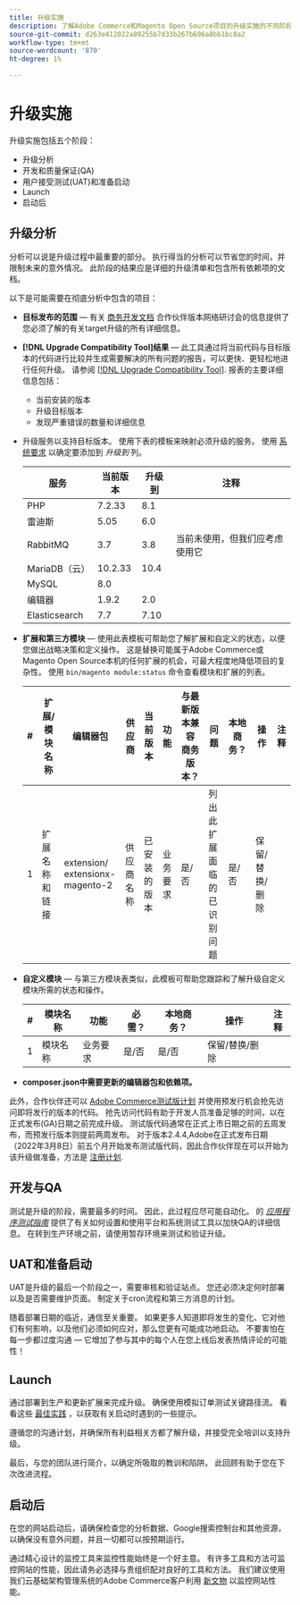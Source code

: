 ```yaml
---
title: 升级实施
description: 了解Adobe Commerce和Magento Open Source项目的升级实施的不同阶段。
source-git-commit: d263e412022a89255b7d33b267b696a8bb1bc8a2
workflow-type: tm+mt
source-wordcount: '870'
ht-degree: 1%

---
```



# 升级实施

升级实施包括五个阶段：

- 升级分析
- 开发和质量保证(QA)
- 用户接受测试(UAT)和准备启动
- Launch
- 启动后

## 升级分析

分析可以说是升级过程中最重要的部分。 执行得当的分析可以节省您的时间，并限制未来的意外情况。 此阶段的结果应是详细的升级清单和包含所有依赖项的文档。

以下是可能需要在彻底分析中包含的项目：

- **目标发布的范围** — 有关 [商务开发文档](https://devdocs.magento.com) 合作伙伴版本网络研讨会的信息提供了您必须了解的有关target升级的所有详细信息。

- **[!DNL Upgrade Compatibility Tool]结果** — 此工具通过将当前代码与目标版本的代码进行比较并生成需要解决的所有问题的报告，可以更快、更轻松地进行任何升级。 请参阅 [[!DNL Upgrade Compatibility Tool]](../upgrade-compatibility-tool/overview.md). 报表的主要详细信息包括：

   - 当前安装的版本
   - 升级目标版本
   - 发现严重错误的数量和详细信息

- 升级服务以支持目标版本。 使用下表的模板来映射必须升级的服务。 使用 [系统要求](../../installation/system-requirements.md) 以确定要添加到 _升级到_ 列。


   | 服务 | 当前版本 | 升级到 | 注释 |
   |-----------------|-----------------|------------|----------------------------------------------------------|
   | PHP | 7.2.33 | 8.1 |  |
   | 雷迪斯 | 5.05 | 6.0 |  |
   | RabbitMQ | 3.7 | 3.8 | 当前未使用，但我们应考虑使用它 |
   | MariaDB（云） | 10.2.33 | 10.4 |  |
   | MySQL | 8.0 |  |  |
   | 编辑器 | 1.9.2 | 2.0 |  |
   | Elasticsearch | 7.7 | 7.10 |  |

- **扩展和第三方模块** — 使用此表模板可帮助您了解扩展和自定义的状态，以便您做出战略决策和定义操作。 这是替换可能属于Adobe Commerce或Magento Open Source本机的任何扩展的机会，可最大程度地降低项目的复杂性。 使用 `bin/magento module:status` 命令查看模块和扩展的列表。

   | # | 扩展/<br>模块名称 | 编辑器包 | 供应商 | 当前版本 | 功能 | 与最新版本兼容<br>商务版本？ | 问题 | 本地商务？ | 操作 | 注释 |
   |---|-----------------------------|------------------------------------|-------------|-------------------|-----------------------|---------------------------------------------|--------------------------------------------------|---------------------|-------------------------|-------|
   | 1 | 扩展名称和链接 | extension/<br>extensionx-magento-2 | 供应商名称 | 已安装的版本 | 业务要求 | 是/否 | 列出此扩展面临的已识别问题 | 是/否 | 保留/替换/<br>删除 |  |

- **自定义模块** — 与第三方模块表类似，此模板可帮助您跟踪和了解升级自定义模块所需的状态和操作。

   | # | 模块名称 | 功能 | 必需？ | 本地商务？ | 操作 | 注释 |
   |---|--------------|-----------------------|-----------|---------------------|---------------------|-------|
   | 1 | 模块名称 | 业务要求 | 是/否 | 是/否 | 保留/替换/删除 |  |

- **composer.json中需要更新的编辑器包和依赖项。**

此外，合作伙伴还可以 [Adobe Commerce测试版计划](https://devdocs.magento.com/release/beta-program.html) 并使用预发行机会抢先访问即将发行的版本的代码。 抢先访问代码有助于开发人员准备足够的时间，以在正式发布(GA)日期之前完成升级。 测试版代码通常在正式上市日期之前的五周发布，而预发行版本则提前两周发布。 对于版本2.4.4,Adobe在正式发布日期（2022年3月8日）前五个月开始发布测试版代码，因此合作伙伴现在可以开始为该升级做准备，方法是 [注册计划](https://community.magento.com/t5/Magento-DevBlog/BREAKING-NEWS-2-4-4-beta-releases-are-coming-soon/ba-p/484310).

## 开发与QA

测试是升级的阶段，需要最多的时间。 因此，此过程应尽可能自动化。 的 _[应用程序测试指南](https://developer.adobe.com/commerce/testing/guide/)_ 提供了有关如何设置和使用平台和系统测试工具以加快QA的详细信息。 在转到生产环境之前，请使用暂存环境来测试和验证升级。

## UAT和准备启动

UAT是升级的最后一个阶段之一，需要审核和验证站点。 您还必须决定何时部署以及是否需要维护页面。 制定关于cron流程和第三方消息的计划。

随着部署日期的临近，通信至关重要。 如果更多人知道即将发生的变化、它对他们有何影响，以及他们必须如何应对，那么您更有可能成功地启动。 不要害怕在每一步都过度沟通 — 它增加了参与其中的每个人在您上线后发表热情评论的可能性！

## Launch

通过部署到生产和更新扩展来完成升级。 确保使用模拟订单测试关键路径流。 看看这些 [最佳实践](../prepare/best-practices.md) ，以获取有关启动时遇到的一些提示。

遵循您的沟通计划，并确保所有利益相关方都了解升级，并接受完全培训以支持升级。

最后，与您的团队进行简介，以确定所吸取的教训和陷阱。 此回顾有助于您在下次改进流程。

## 启动后

在您的网站启动后，请确保检查您的分析数据、Google搜索控制台和其他资源，以确保没有意外问题，并且一切都可以按预期运行。

通过精心设计的监控工具来监控性能始终是一个好主意。 有许多工具和方法可监控网站的性能，因此请务必选择与贵组织配对良好的工具和方法。 我们建议使用我们云基础架构管理系统的Adobe Commerce客户利用 [新文物](https://devdocs.magento.com/cloud/project/new-relic.html) 以监控网站性能。
